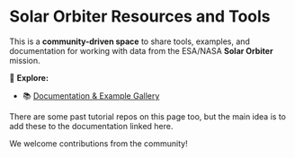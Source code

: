 # Solar Orbiter Resources and Tools

This is a **community-driven space** to share tools, examples, and documentation for working with data from the ESA/NASA **Solar Orbiter** mission.

🚀 **Explore:**
- 📚 [Documentation & Example Gallery](https://solarorbiterworkshop.github.io/solar-orbiter-docs/)

There are some past tutorial repos on this page too, but the main idea is to add these to the documentation linked here. 

We welcome contributions from the community!
